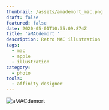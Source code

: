 ```yaml
---
thumbnail: /assets/amademort_mac.png
draft: false
featured: false
date: 2020-05-01T10:35:09.874Z
title: 'aMACdemort '
description: Retro MAC illustration
tags:
  - mac
  - apple
  - illustration
category:
  - photo
tools:
  - affinity designer
---
```

![aMACdemort](/assets/amademort_mac.png "aMACdemort")
